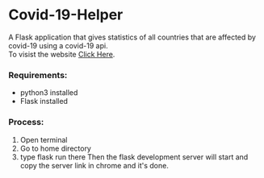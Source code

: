 # Covid-19-Helper
A Flask application that gives statistics of all countries that are affected by covid-19 using a covid-19 api.\
To visist the website [Click Here](https://covid-19helper.herokuapp.com/).
### Requirements:
* python3 installed
* Flask installed
### Process:
1. Open terminal
2. Go to home directory
3. type flask run there
Then the flask development server will start and copy the server link in chrome and it's done.
